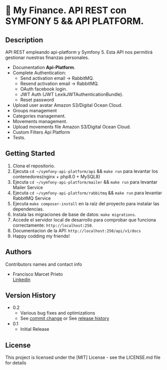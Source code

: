# 📖 My Finance. API REST con SYMFONY 5 && API PLATFORM.


## Description

API REST empleando api-platform y Symfony 5. Esta API nos permitirá gestionar nuestras finanzas personales.

- Documentation **Api-Platform**.
- Complete Authentication:
  - Send activation email -> RabbitMQ.
  - Resend activation email -> RabbitMQ.
  - OAuth facebook login.
  - JWT Auth (JWT LexikJWTAuthenticationBundle).
  - Reset password
- Upload user avatar Amazon S3/Digital Ocean Cloud.
- Groups management
- Categories management.
- Movements management.
- Upload movements file Amazon S3/Digital Ocean Cloud.
- Custom Filters Api Platform
- Tests.


## Getting Started

1. Clona el repositorio.
2. Ejecuta `cd ~/symfony-api-platform/api` && `make run` para levantar los contenedores(nginx + php8.0 + MySQL8)
3. Ejecuta `cd ~/symfony-api-platform/mailer` && `make run` para levantar Mailer Service
4. Ejecuta `cd ~/symfony-api-platform/rabbitmq` && `make run` para levantar RabbitMQ Service
5. Ejecuta `make composer-install` en la raíz del proyecto para instalar las dependencias.
6. Instala las migraciones de base de datos: `make migrations`.
7. Accede el servidor local de desarrollo para comprobar que funciona correctamente: `http://localhost:250`.
8. Documentacion de la API: `http://localhost:250/api/v1/docs`
9. Happy codding my friends!


## Authors

Contributors names and contact info

- Francisco Marcet Prieto  
  [Linkedin](https://www.linkedin.com/in/fcomarcetprieto/)

## Version History

* 0.2
    * Various bug fixes and optimizations
    * See [commit change]() or See [release history]()
* 0.1
    * Initial Release

## License

This project is licensed under the [MIT] License - see the LICENSE.md file for details